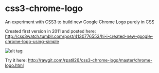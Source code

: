 # css3-chrome-logo
An experiment with CSS3 to build new Google Chrome Logo purely in CSS

Created first version in 2011 and posted here: 
http://css3watch.tumblr.com/post/4130776553/hi-i-created-new-google-chrome-logo-using-simple

![alt tag](http://rawgit.com/rpatil26/css3-chrome-logo/master/demo-screenshot-on-chrome.png)

Try it here: http://rawgit.com/rpatil26/css3-chrome-logo/master/chrome-logo.html
